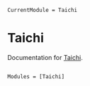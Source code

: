 ```@meta
CurrentModule = Taichi
```

# Taichi

Documentation for [Taichi](https://github.com/lucifer1004/Taichi.jl).

```@index
```

```@autodocs
Modules = [Taichi]
```
